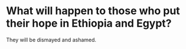 # What will happen to those who put their hope in Ethiopia and Egypt?

They will be dismayed and ashamed.
